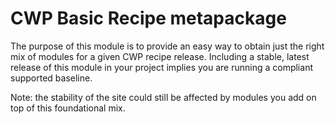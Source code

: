 # CWP Basic Recipe metapackage

The purpose of this module is to provide an easy way to obtain just the right mix of modules for a given CWP recipe
release. Including a stable, latest release of this module in your project implies you are running a compliant
supported baseline.

Note: the stability of the site could still be affected by modules you add on top of this foundational mix.
